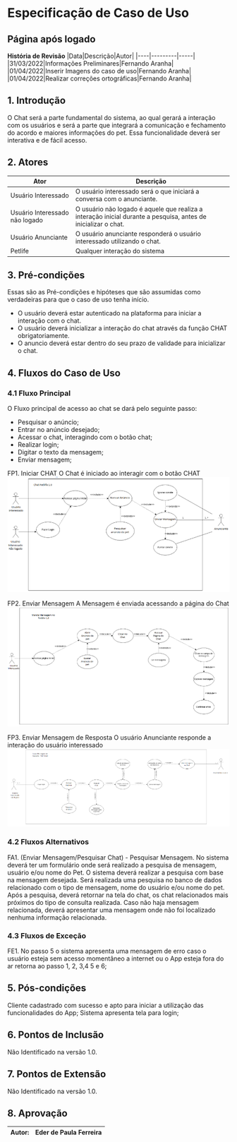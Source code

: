 # Especificação de Caso de Uso
## Página após logado

**História de Revisão**
|Data|Descrição|Autor|
|----|---------|-----|
|31/03/2022|Informações Preliminares|Fernando Aranha|
|01/04/2022|Inserir Imagens do caso de uso|Fernando Aranha|
|01/04/2022|Realizar correções ortográficas|Fernando Aranha|

## 1. Introdução
O Chat será a parte fundamental do sistema, ao qual gerará a interação com os usuários e será a parte que integrará a comunicação e fechamento do acordo e maiores informações do pet. Essa funcionalidade deverá ser interativa e de fácil acesso.

## 2. Atores
|Ator|Descrição|
|----|---------|
|Usuário Interessado|O usuário interessado será o que iniciará a conversa com o anunciante.|
|Usuário Interessado não logado|O usuário não logado é aquele que realiza a interação inicial durante a pesquisa, antes de inicializar o chat.|
|Usuário Anunciante|O usuário anunciante responderá o usuário interessado utilizando o chat.|
|Petlife|Qualquer interação do sistema|

## 3. Pré-condições
Essas são as Pré-condições e hipóteses que são assumidas como verdadeiras para que o caso de uso tenha início.
* O usuário deverá estar autenticado na plataforma para iniciar a interação com o chat.
* O usuário deverá inicializar a interação do chat através da função CHAT obrigatoriamente.
* O anuncio deverá estar dentro do seu prazo de validade para inicializar o chat.

## 4. Fluxos do Caso de Uso
### 4.1 Fluxo Principal
O Fluxo principal de acesso ao chat se dará pelo seguinte passo:
* Pesquisar o anúncio;
* Entrar no anúncio desejado;
* Acessar o chat, interagindo com o botão chat;
* Realizar login;
* Digitar o texto da mensagem;
* Enviar mensagem;

FP1. Iniciar CHAT
O Chat é iniciado ao interagir com o botão CHAT
<img src="https://github.com/TurmaADS2020/PetLife/blob/main/documentation/images/fp1iniciar_chat.png?raw=true">

FP2. Enviar Mensagem
A Mensagem é enviada acessando a página do Chat
<img src="https://github.com/TurmaADS2020/PetLife/blob/main/documentation/images/fp2enviar_mensagem.png?raw=true">

FP3. Enviar Mensagem de Resposta
O usuário Anunciante responde a interação do usuário interessado
<img src="https://github.com/TurmaADS2020/PetLife/blob/main/documentation/images/fp3enviar_msg_resposta.png?raw=true">

### 4.2 Fluxos Alternativos
FA1. (Enviar Mensagem/Pesquisar Chat) - Pesquisar Mensagem. No sistema deverá ter um formulário onde será realizado a pesquisa de mensagem, usuário e/ou nome do Pet. O sistema deverá realizar a pesquisa com base na mensagem desejada. Será realizada uma pesquisa no banco de dados relacionado com o tipo de mensagem, nome do usuário e/ou nome do pet. Após a pesquisa, deverá retornar na tela do chat, os chat relacionados mais próximos do tipo de consulta realizada. Caso não haja mensagem relacionada, deverá apresentar uma mensagem onde não foi localizado nenhuma informação relacionada.

### 4.3 Fluxos de Exceção
FE1. No passo 5 o sistema apresenta uma mensagem de erro caso o usuário esteja sem acesso momentâneo a internet ou o App esteja fora do ar retorna ao passo 1, 2, 3,4 5 e 6;

## 5. Pós-condições
Cliente cadastrado com sucesso e apto para iniciar a utilização das funcionalidades do App;
Sistema apresenta tela para login;

## 6. Pontos de Inclusão
Não Identificado na versão 1.0.

## 7. Pontos de Extensão
Não Identificado na versão 1.0.

## 8. Aprovação

|Autor:|Eder de Paula Ferreira|
|------|----------------------|
